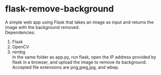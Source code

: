 # flask-remove-background
A simple web app using Flask that takes an image as input and returns the image with the background removed. <br>
Dependencies:<br>
1. Flask<br>
2. OpenCV<br>
3. rembg<br>
In the same folder as app.py, run flask, open the IP address provided by flask in a browser, and upload the image to remove its background.<br>
Accepted file extensions are png,jpeg,jpg, and wbep.
